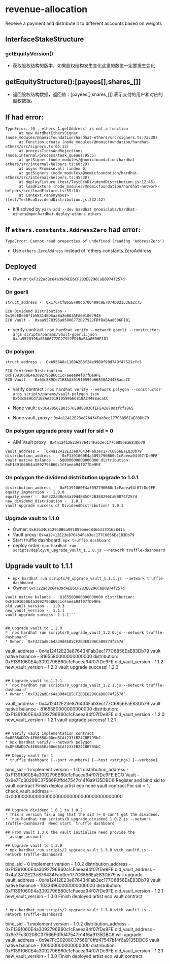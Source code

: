 # revenue-allocation
Receive a payment and distribute it to different accounts based on weights

## InterfaceStakeStructure
### getEquityVersion()
* 获取股权结构的版本，如果股权结构发生变化这里的数值一定要发生变化

## getEquityStructure():[payees[],shares_[]]
* 返回股权结构数据，返回值：[payees[],shares_[]] 表示支付的用户和对应的股权数据。

## If had error:
```
TypeError: (0 , ethers_1.getAddress) is not a function
      at new HardhatEthersSigner (node_modules/@nomicfoundation/hardhat-ethers/src/signers.ts:73:30)
      at Function.create (node_modules/@nomicfoundation/hardhat-ethers/src/signers.ts:65:12)
      at processTicksAndRejections (node:internal/process/task_queues:95:5)
      at getSigner (node_modules/@nomicfoundation/hardhat-ethers/src/internal/helpers.ts:60:29)
      at async Promise.all (index 0)
      at getSigners (node_modules/@nomicfoundation/hardhat-ethers/src/internal/helpers.ts:45:30)
      at deployFixture (test/TestEcoDividendDistribution.js:12:45)
      at loadFixture (node_modules/@nomicfoundation/hardhat-network-helpers/src/loadFixture.ts:59:18)
      at Context.<anonymous> (test/TestEcoDividendDistribution.js:232:42)
```
<!-- * install ethers@5.7.4 -->
* It'll solved by `yarn add --dev hardhat @nomiclabs/hardhat-ethers@npm:hardhat-deploy-ethers ethers`

## If `ethers.constants.AddressZero` had error:
```
TypeError: Cannot read properties of undefined (reading 'AddressZero')
```
* Use `ethers.ZeroAddress` instead of `ethers.constants.ZeroAddress

## Deployed
* Owner: `0xF322adBc64a39d4EB5CF2B3E8296CaB0874f257d`

### On goerli
```
struct_address -  0x17CFCfB65EF80cb700409c8E7074D021336a2c75

ECO Dividend Distribution -  0x10cE8c0Bf1b5B314ED5aaBa2eB83AFA601067948
ECO Vault -  0xaa9578396a85806772D27922FDfBaBAa8506F181

```

* verify contract : `npx hardhat verify --network goerli --constructor-args scripts/params/vault-goerli.json 0xaa9578396a85806772D27922FDfBaBAa8506F181`

### On polygon
```
struct_address -  0xA956A8c1160A2B3f24e99B8f90d74Bf47521cfc5

ECO Dividend Distribution -  0xF1391060E4a3092796B60c1cFaeea94f07fDe9FE
ECO Vault -  0x63c889Cd71E8AA301910599b66818A24488acaCC
```
* verify contract : `npx hardhat verify --network polygon --constructor-args scripts/params/vault-polygon.json 0x63c889Cd71E8AA301910599b66818A24488acaCC`

* None vault: `0x3C42856EB03570E9d88030fEFE42878d1fcfa865`
* None vault, proxy : `0x4a12412E23e876434Fab3ec177C6856EaE83Db79`

### On polygon upgrade proxy vault for sid = 0
* AIM Vault proxy : `0x4a12412E23e876434Fab3ec177C6856EaE83Db79`
```
vault_address -  `0x4a12412E23e876434Fab3ec177C6856EaE83Db79`
distribution_address -  `0xF1391060E4a3092796B60c1cFaeea94f07fDe9FE`
vault native balance -  50000000000000000 distribution:  0xF1391060E4a3092796B60c1cFaeea94f07fDe9FE
```

### On polygon the dividend distribution upgrade to 1.0.1
```
distribution_address -  0xF1391060E4a3092796B60c1cFaeea94f07fDe9FE
equity_impVersion -  1.0.0
equity_owner -  0xF322adBc64a39d4EB5CF2B3E8296CaB0874f257d
new_dividend_distribution -  1.0.1
vault upgrade success of DividendDistribution! 1.0.1
```

### Upgrade vault to 1.1.0
* Owner: `0xE3b346E1295DB6a991099bAe6B46b317D165B41a`
* Vault proxy: `0x4a12412E23e876434Fab3ec177C6856EaE83Db79`
* Start truffle dashboard: `npx truffle dashboard`
* deploy order: `npx hardhat run scripts/deploy/0_upgrade_vault_1.1.0.js --network truffle-dashboard`


## Upgrade vault to 1.1.1
* `npx hardhat run scripts/0_upgrade_vault_1.1.1.js --network truffle-dashboard`
* Owner: `0xF322adBc64a39d4EB5CF2B3E8296CaB0874f257d`
```vault_address -  0x4a12412E23e876434Fab3ec177C6856EaE83Db79
vault native balance -  8165580000000000000 distribution:  0xF1391060E4a3092796B60c1cFaeea94f07fDe9FE
old_vault_version -  1.0.3
new_vault_version -  1.1.1
vault upgrade success! 1.1.1```


## Upgrade vault to 1.2.0
* `npx hardhat run scripts/0_upgrade_vault_1.2.0.js --network truffle-dashboard`
* Owner: `0xF322adBc64a39d4EB5CF2B3E8296CaB0874f257d`
```
vault_address -  0x4a12412E23e876434Fab3ec177C6856EaE83Db79
vault native balance -  8165580000000000000 distribution:  0xF1391060E4a3092796B60c1cFaeea94f07fDe9FE
old_vault_version -  1.1.2
new_vault_version -  1.2.0
vault upgrade success! 1.2.0
```

## Upgrade vault to 1.2.1
* `npx hardhat run scripts/0_upgrade_vault_1.2.1.js --network truffle-dashboard`
* Owner: `0xF322adBc64a39d4EB5CF2B3E8296CaB0874f257d`
```
vault_address -  0x4a12412E23e876434Fab3ec177C6856EaE83Db79
vault native balance -  8165580000000000000 distribution:  0xF1391060E4a3092796B60c1cFaeea94f07fDe9FE
old_vault_version -  1.2.0
new_vault_version -  1.2.1
vault upgrade success! 1.2.1
```

## Verify vault implementation contract 0x0FB8ADD7c4E86650a00edBCAf233fB24CBB795bC
* npx hardhat verify --network polygon 0x0FB8ADD7c4E86650a00edBCAf233fB24CBB795bC

## Depoly vault for 1
* truffle dashboard [--port <number>] [--host <string>] [--verbose]
```
bind_sid -  1 implement version -  1.0.1
distribution_address -  0xF1391060E4a3092796B60c1cFaeea94f07fDe9FE
ECO Vault -  0x9e7Fc30208C37566F0ffd47547b14f6a9135DBC6
Register and bind sid to vault contract
Finish deploy artist eco none vault contract
For sid = 1, check_vault_address = 0x0000000000000000000000000000000000000000

```

## Upgrade dividend 1.0.1 to 1.0.2
* This's version fix a bug that the sid != 0 can't get the dividend.
* `npx hardhat run scripts/0_upgrade_dividend_1.0.2.js --network truffle-dashboard` Need start `truffle dashboard`

## From Vault 1.3.0 the vault initialize need provide the `_assign_account`

## Upgrade vault to 1.3.0
* npx hardhat run scripts/2_upgrade_vault_1.3.0_with_vault0.js --network truffle-dashboard
```
bind_sid -  0 implement version -  1.0.2
distribution_address -  0xF1391060E4a3092796B60c1cFaeea94f07fDe9FE
old_vault_address -  0x4a12412E23e876434Fab3ec177C6856EaE83Db79
will upgrade vault_address -  0x4a12412E23e876434Fab3ec177C6856EaE83Db79
vault native balance -  10334960000000000000 distribution:  0xF1391060E4a3092796B60c1cFaeea94f07fDe9FE
old_vault_version -  1.2.1
new_vault_version -  1.3.0
Finish deployed artist eco vault contract
```

* npx hardhat run scripts/2_upgrade_vault_1.3.0_with_vault1.js --network truffle-dashboard
```
bind_sid -  1 implement version -  1.0.2
distribution_address -  0xF1391060E4a3092796B60c1cFaeea94f07fDe9FE
old_vault_address -  0x9e7Fc30208C37566F0ffd47547b14f6a9135DBC6
will upgrade vault_address -  0x9e7Fc30208C37566F0ffd47547b14f6a9135DBC6
vault native balance -  100000000000000000 distribution:  0xF1391060E4a3092796B60c1cFaeea94f07fDe9FE
old_vault_version -  1.2.1
new_vault_version -  1.3.0
Finish deployed artist eco vault contract
```

